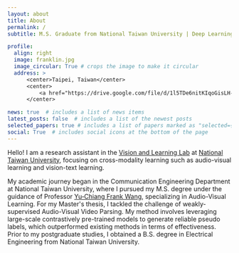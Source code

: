 ```yaml
---
layout: about
title: About
permalink: /
subtitle: M.S. Graduate from National Taiwan University | Deep Learning | Computer Vision

profile:
  align: right
  image: franklin.jpg
  image_circular: True # crops the image to make it circular
  address: >
      <center>Taipei, Taiwan</center>
      <center>
          <a href="https://drive.google.com/file/d/1l5TDe6nitKIqoGisLH-Rj9pFs3SORtTN/view?usp=drive_link">Resume</a>
      </center>

news: true  # includes a list of news items
latest_posts: false  # includes a list of the newest posts
selected_papers: true # includes a list of papers marked as "selected={true}"
social: True  # includes social icons at the bottom of the page
---
```

Hello! I am a research assistant in the [Vision and Learning Lab](http://vllab.ee.ntu.edu.tw/) at [National Taiwan University](https://www.ntu.edu.tw/english/), focusing on cross-modality learning such as audio-visual learning and vision-text learning.

My academic journey began in the Communication Engineering Department at National Taiwan University, where I pursued my M.S. degree under the guidance of Professor [Yu‑Chiang Frank Wang](http://vllab.ee.ntu.edu.tw/ycwang.html), specializing in Audio-Visual Learning. For my Master's thesis, I tackled the challenge of weakly-supervised Audio-Visual Video Parsing. My method involves leveraging large-scale contrastively pre-trained models to generate reliable pseudo labels, which outperformed existing methods in terms of effectiveness. Prior to my postgraduate studies, I obtained a B.S. degree in Electrical Engineering from National Taiwan University.


